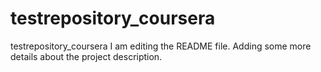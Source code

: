# testrepository_coursera
testrepository_coursera
I am editing the README file. Adding some more details about the project description.

